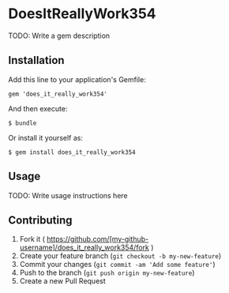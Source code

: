 # DoesItReallyWork354

TODO: Write a gem description

## Installation

Add this line to your application's Gemfile:

    gem 'does_it_really_work354'

And then execute:

    $ bundle

Or install it yourself as:

    $ gem install does_it_really_work354

## Usage

TODO: Write usage instructions here

## Contributing

1. Fork it ( https://github.com/[my-github-username]/does_it_really_work354/fork )
2. Create your feature branch (`git checkout -b my-new-feature`)
3. Commit your changes (`git commit -am 'Add some feature'`)
4. Push to the branch (`git push origin my-new-feature`)
5. Create a new Pull Request
